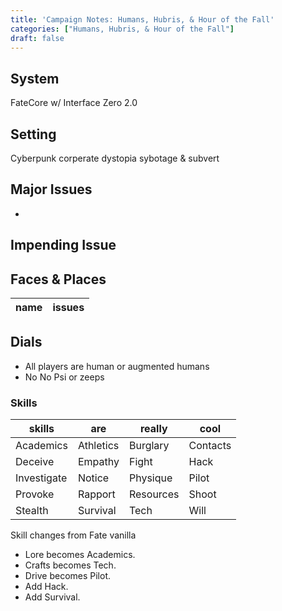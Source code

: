 ```yaml
---
title: 'Campaign Notes: Humans, Hubris, & Hour of the Fall'
categories: ["Humans, Hubris, & Hour of the Fall"]
draft: false
---
```


## System
FateCore w/ Interface Zero 2.0


## Setting
Cyberpunk corperate dystopia sybotage & subvert


## Major Issues
*


## Impending Issue


## Faces & Places
| name | issues |
| --- | --- |


## Dials


* All players are human or augmented humans
* No No Psi or zeeps


### Skills

skills      | are       | really    | cool
---         | ---       | ---       | ---
Academics   | Athletics | Burglary  | Contacts
Deceive     | Empathy   | Fight     | Hack
Investigate | Notice    | Physique  | Pilot
Provoke     | Rapport   | Resources | Shoot
Stealth     | Survival  | Tech      | Will

Skill changes from Fate vanilla

* Lore becomes Academics.
* Crafts becomes Tech.
* Drive becomes Pilot.
* Add Hack.
* Add Survival.
